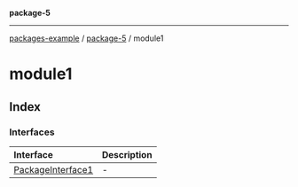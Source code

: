 **package-5**

***

[packages-example](../README.md) / [package-5](package-5.md) / module1

# module1

## Index

### Interfaces

| Interface | Description |
| :------ | :------ |
| [PackageInterface1](module1/interfaces/PackageInterface1.md) | - |
